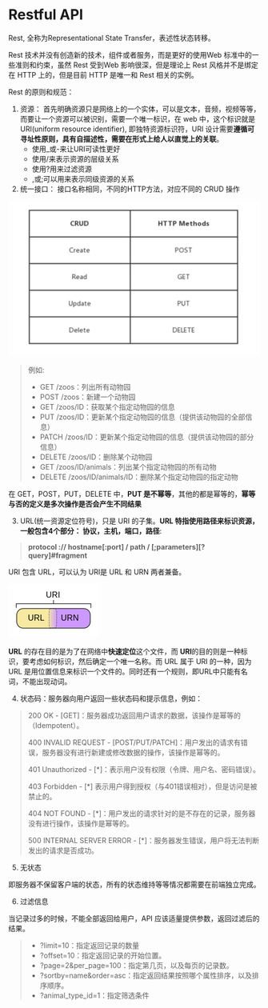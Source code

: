 # Restful API

Rest, 全称为Representational State Transfer，表述性状态转移。

Rest 技术并没有创造新的技术，组件或者服务，而是更好的使用Web 标准中的一些准则和约束，虽然 Rest 受到Web 影响很深，但是理论上 Rest 风格并不是绑定在 HTTP 上的，但是目前 HTTP 是唯一和 Rest 相关的实例。

Rest 的原则和规范：

1. 资源： 首先明确资源只是网络上的一个实体，可以是文本，音频，视频等等，而要让一个资源可以被识别，需要一个唯一标识，在 web 中，这个标识就是 URI(uniform resource identifier), 即独特资源标识符，URI 设计需要**遵循可寻址性原则，具有自描述性，需要在形式上给人以直觉上的关联**。
   * 使用_或-来让URI可读性更好
   * 使用/来表示资源的层级关系
   * 使用?用来过滤资源
   * ,或;可以用来表示同级资源的关系
2. 统一接口： 接口名称相同，不同的HTTP方法，对应不同的 CRUD 操作

<img src="./img/57.jpg" style="zoom:50%;" />

> 例如: 
>
> - GET /zoos：列出所有动物园
> - POST /zoos：新建一个动物园
> - GET /zoos/ID：获取某个指定动物园的信息
> - PUT /zoos/ID：更新某个指定动物园的信息（提供该动物园的全部信息）
> - PATCH /zoos/ID：更新某个指定动物园的信息（提供该动物园的部分信息）
> - DELETE /zoos/ID：删除某个动物园
> - GET /zoos/ID/animals：列出某个指定动物园的所有动物
> - DELETE /zoos/ID/animals/ID：删除某个指定动物园的指定动物

在 GET，POST，PUT，DELETE 中，**PUT 是不幂等**，其他的都是幂等的，**幂等与否的定义是多次操作是否会产生不同结果**

3. URL(统一资源定位符号)，只是 URI 的子集。**URL 特指使用路径来标识资源，一般包含4个部分： 协议，主机，端口，路径**:

> **protocol :// hostname[:port] / path / [;parameters][?query]#fragment**

URI 包含 URL，可以认为 URI是 URL 和 URN 两者兼备。

![](./img/58.png)

**URL** 的存在目的是为了在网络中**快速定位**这个文件，而 **URI**的目的则是一种标识，要考虑如何标识，然后确定一个唯一名称。而 URL 属于 URI 的一种，因为 URL 是用位置信息来标识一个文件的。同时还有一个规则，即URL中只能有名词，不能出现动词。

4. 状态码：服务器向用户返回一些状态码和提示信息，例如：

> 200 OK - [GET]：服务器成功返回用户请求的数据，该操作是幂等的（Idempotent）。
>
> 400 INVALID REQUEST - [POST/PUT/PATCH]：用户发出的请求有错误，服务器没有进行新建或修改数据的操作，该操作是幂等的。
>
> 401 Unauthorized - [*]：表示用户没有权限（令牌、用户名、密码错误）。
>
> 403 Forbidden - [*] 表示用户得到授权（与401错误相对），但是访问是被禁止的。
>
> 404 NOT FOUND - [*]：用户发出的请求针对的是不存在的记录，服务器没有进行操作，该操作是幂等的。
>
> 500 INTERNAL SERVER ERROR - [*]：服务器发生错误，用户将无法判断发出的请求是否成功。

5. 无状态

即服务器不保留客户端的状态，所有的状态维持等等情况都需要在前端独立完成。

6. 过滤信息

当记录过多的时候，不能全部返回给用户，API 应该适量提供参数，返回过滤后的结果。

> - ?limit=10：指定返回记录的数量
> - ?offset=10：指定返回记录的开始位置。
> - ?page=2&per_page=100：指定第几页，以及每页的记录数。
> - ?sortby=name&order=asc：指定返回结果按照哪个属性排序，以及排序顺序。
> - ?animal_type_id=1：指定筛选条件

